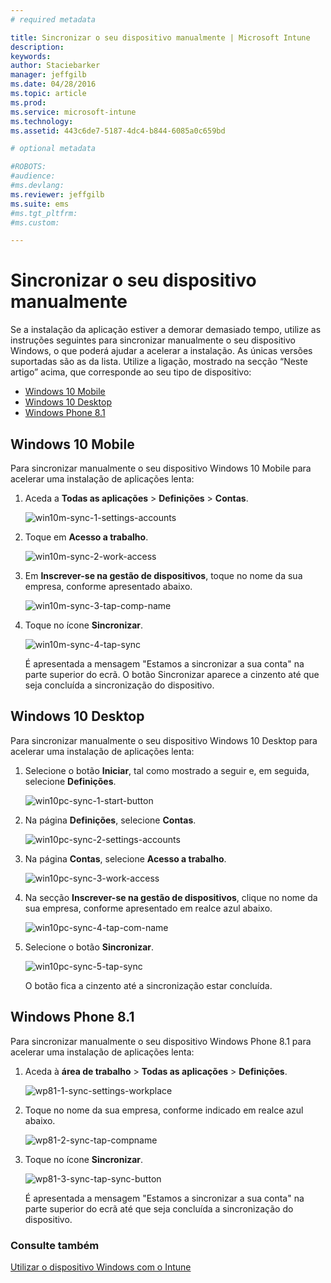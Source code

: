 ```yaml
---
# required metadata

title: Sincronizar o seu dispositivo manualmente | Microsoft Intune
description:
keywords:
author: Staciebarker
manager: jeffgilb
ms.date: 04/28/2016
ms.topic: article
ms.prod:
ms.service: microsoft-intune
ms.technology:
ms.assetid: 443c6de7-5187-4dc4-b844-6085a0c659bd

# optional metadata

#ROBOTS:
#audience:
#ms.devlang:
ms.reviewer: jeffgilb
ms.suite: ems
#ms.tgt_pltfrm:
#ms.custom:

---
```



# Sincronizar o seu dispositivo manualmente
Se a instalação da aplicação estiver a demorar demasiado tempo, utilize as instruções seguintes para sincronizar manualmente o seu dispositivo Windows, o que poderá ajudar a acelerar a instalação. As únicas versões suportadas são as da lista. Utilize a ligação, mostrado na secção “Neste artigo” acima, que corresponde ao seu tipo de dispositivo:

* [Windows 10 Mobile](#windows-10-mobile)
* [Windows 10 Desktop](#windows-10-desktop)
* [Windows Phone 8.1](#windows-phone-8-1)


## Windows 10 Mobile
Para sincronizar manualmente o seu dispositivo Windows 10 Mobile para acelerar uma instalação de aplicações lenta:

1. Aceda a **Todas as aplicações** > **Definições** > **Contas**.

    ![win10m-sync-1-settings-accounts](./media/win10m-sync-1-settings-accounts.png)
    
2. Toque em **Acesso a trabalho**.

    ![win10m-sync-2-work-access](./media/win10m-sync-2-work-access.png)
    
3. Em **Inscrever-se na gestão de dispositivos**, toque no nome da sua empresa, conforme apresentado abaixo.

    ![win10m-sync-3-tap-comp-name](./media/win10m-sync-3-tap-comp-name.png)
    
4. Toque no ícone **Sincronizar**.

    ![win10m-sync-4-tap-sync](./media/win10m-sync-4-tap-sync.png)
    
    É apresentada a mensagem "Estamos a sincronizar a sua conta" na parte superior do ecrã. O botão Sincronizar aparece a cinzento até que seja concluída a sincronização do dispositivo.

## Windows 10 Desktop
Para sincronizar manualmente o seu dispositivo Windows 10 Desktop para acelerar uma instalação de aplicações lenta:

1. Selecione o botão **Iniciar**, tal como mostrado a seguir e, em seguida, selecione **Definições**.

    ![win10pc-sync-1-start-button](./media/win10pc-sync-1-start-button.png)
    
2. Na página **Definições**, selecione **Contas**.
 
    ![win10pc-sync-2-settings-accounts](./media/win10pc-sync-2-settings-accounts.png)
    
3. Na página **Contas**, selecione **Acesso a trabalho**.
    
    ![win10pc-sync-3-work-access](./media/win10pc-sync-3-work-access.png)
    
4. Na secção **Inscrever-se na gestão de dispositivos**, clique no nome da sua empresa, conforme apresentado em realce azul abaixo.
    
    ![win10pc-sync-4-tap-com-name](./media/win10pc-sync-4-tap-com-name.png)
   
5. Selecione o botão **Sincronizar**.
    
    ![win10pc-sync-5-tap-sync](./media/win10pc-sync-5-tap-sync.png)
   
   O botão fica a cinzento até a sincronização estar concluída.

## Windows Phone 8.1
Para sincronizar manualmente o seu dispositivo Windows Phone 8.1 para acelerar uma instalação de aplicações lenta:

1. Aceda à **área de trabalho** > **Todas as aplicações** > **Definições**.

    ![wp81-1-sync-settings-workplace](./media/wp81-1-sync-settings-workplace.png)
    
2. Toque no nome da sua empresa, conforme indicado em realce azul abaixo.

    ![wp81-2-sync-tap-compname](./media/wp81-2-sync-tap-compname.png)
   
3. Toque no ícone **Sincronizar**.

    ![wp81-3-sync-tap-sync-button](./media/wp81-3-sync-tap-sync-button.png)
    
   É apresentada a mensagem "Estamos a sincronizar a sua conta" na parte superior do ecrã até que seja concluída a sincronização do dispositivo.


### Consulte também
[Utilizar o dispositivo Windows com o Intune](using-your-windows-device-with-intune.md)


<!--HONumber=May16_HO3-->


